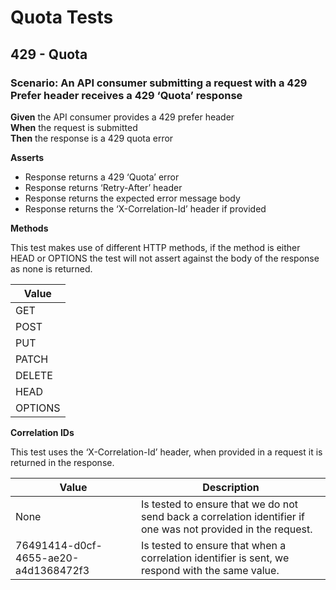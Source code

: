 # Quota Tests

## 429 - Quota


### Scenario: An API consumer submitting a request with a 429 Prefer header receives a 429 ‘Quota’ response

**Given** the API consumer provides a 429 prefer header
<br/>
**When** the request is submitted
<br/>
**Then** the response is a 429 quota error
<br/>

**Asserts**
- Response returns a 429 ‘Quota’ error
- Response returns ‘Retry-After’ header
- Response returns the expected error message body
- Response returns the ‘X-Correlation-Id’ header if provided

**Methods**

This test makes use of different HTTP methods, if the method is either HEAD or OPTIONS the test will not assert against the body of the response as none is returned.

| Value   |
|---------|
| GET     |
| POST    |
| PUT     |
| PATCH   |
| DELETE  |
| HEAD    |
| OPTIONS |

**Correlation IDs**

This test uses the ‘X-Correlation-Id’ header, when provided in a request it is returned in the response.

| Value                                | Description                                                                                                   |
|--------------------------------------|---------------------------------------------------------------------------------------------------------------|
| None                                 | Is tested to ensure that we do not send back a correlation identifier if one was not provided in the request. |
| 76491414-d0cf-4655-ae20-a4d1368472f3 | Is tested to ensure that when a correlation identifier is sent, we respond with the same value.               |
